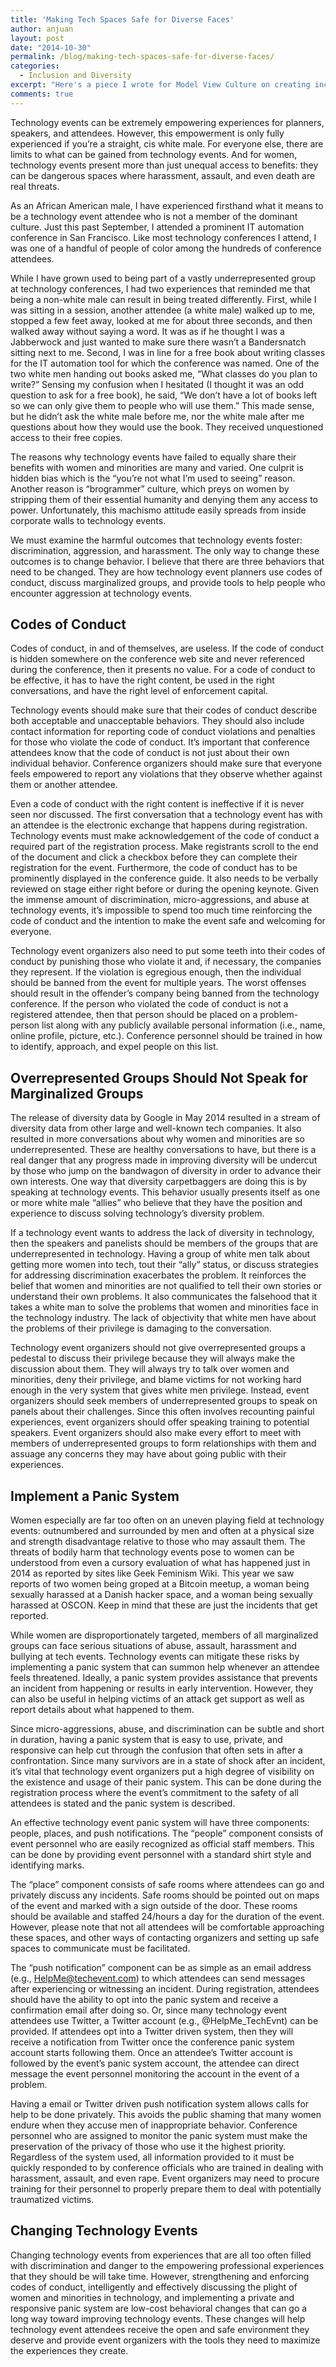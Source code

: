 ```yaml
---
title: 'Making Tech Spaces Safe for Diverse Faces'
author: anjuan
layout: post
date: "2014-10-30"
permalink: /blog/making-tech-spaces-safe-for-diverse-faces/
categories:
  - Inclusion and Diversity
excerpt: "Here's a piece I wrote for Model View Culture on creating inclusive spaces in the technology sector. You can read the original version [here](https://modelviewculture.com/pieces/making-tech-spaces-safe-for-diverse-faces)."
comments: true
---
```


Technology events can be extremely empowering experiences for planners, speakers, and attendees. However, this empowerment is only fully experienced if you’re a straight, cis white male. For everyone else, there are limits to what can be gained from technology events. And for women, technology events present more than just unequal access to benefits: they can be dangerous spaces where harassment, assault, and even death are real threats.

As an African American male, I have experienced firsthand what it means to be a technology event attendee who is not a member of the dominant culture. Just this past September, I attended a prominent IT automation conference in San Francisco. Like most technology conferences I attend, I was one of a handful of people of color among the hundreds of conference attendees.

While I have grown used to being part of a vastly underrepresented group at technology conferences, I had two experiences that reminded me that being a non-white male can result in being treated differently. First, while I was sitting in a session, another attendee (a white male) walked up to me, stopped a few feet away, looked at me for about three seconds, and then walked away without saying a word. It was as if he thought I was a Jabberwock and just wanted to make sure there wasn’t a Bandersnatch sitting next to me. Second, I was in line for a free book about writing classes for the IT automation tool for which the conference was named. One of the two white men handing out books asked me, “What classes do you plan to write?” Sensing my confusion when I hesitated (I thought it was an odd question to ask for a free book), he said, “We don’t have a lot of books left so we can only give them to people who will use them.” This made sense, but he didn’t ask the white male before me, nor the white male after me questions about how they would use the book. They received unquestioned access to their free copies.

The reasons why technology events have failed to equally share their benefits with women and minorities are many and varied. One culprit is hidden bias which is the “you’re not what I’m used to seeing” reason. Another reason is “brogrammer” culture, which preys on women by stripping them of their essential humanity and denying them any access to power. Unfortunately, this machismo attitude easily spreads from inside corporate walls to technology events.

We must examine the harmful outcomes that technology events foster: discrimination, aggression, and harassment. The only way to change these outcomes is to change behavior. I believe that there are three behaviors that need to be changed. They are how technology event planners use codes of conduct, discuss marginalized groups, and provide tools to help people who encounter aggression at technology events.

## Codes of Conduct

Codes of conduct, in and of themselves, are useless. If the code of conduct is hidden somewhere on the conference web site and never referenced during the conference, then it presents no value. For a code of conduct to be effective, it has to have the right content, be used in the right conversations, and have the right level of enforcement capital.

Technology events should make sure that their codes of conduct describe both acceptable and unacceptable behaviors. They should also include contact information for reporting code of conduct violations and penalties for those who violate the code of conduct. It’s important that conference attendees know that the code of conduct is not just about their own individual behavior. Conference organizers should make sure that everyone feels empowered to report any violations that they observe whether against them or another attendee.

Even a code of conduct with the right content is ineffective if it is never seen nor discussed. The first conversation that a technology event has with an attendee is the electronic exchange that happens during registration. Technology events must make acknowledgement of the code of conduct a required part of the registration process. Make registrants scroll to the end of the document and click a checkbox before they can complete their registration for the event. Furthermore, the code of conduct has to be prominently displayed in the conference guide. It also needs to be verbally reviewed on stage either right before or during the opening keynote. Given the immense amount of discrimination, micro-aggressions, and abuse at technology events, it’s impossible to spend too much time reinforcing the code of conduct and the intention to make the event safe and welcoming for everyone.

Technology event organizers also need to put some teeth into their codes of conduct by punishing those who violate it and, if necessary, the companies they represent. If the violation is egregious enough, then the individual should be banned from the event for multiple years. The worst offenses should result in the offender’s company being banned from the technology conference. If the person who violated the code of conduct is not a registered attendee, then that person should be placed on a problem-person list along with any publicly available personal information (i.e., name, online profile, picture, etc.). Conference personnel should be trained in how to identify, approach, and expel people on this list.

## Overrepresented Groups Should Not Speak for Marginalized Groups

The release of diversity data by Google in May 2014 resulted in a stream of diversity data from other large and well-known tech companies. It also resulted in more conversations about why women and minorities are so underrepresented. These are healthy conversations to have, but there is a real danger that any progress made in improving diversity will be undercut by those who jump on the bandwagon of diversity in order to advance their own interests. One way that diversity carpetbaggers are doing this is by speaking at technology events. This behavior usually presents itself as one or more white male “allies” who believe that they have the position and experience to discuss solving technology’s diversity problem.

If a technology event wants to address the lack of diversity in technology, then the speakers and panelists should be members of the groups that are underrepresented in technology. Having a group of white men talk about getting more women into tech, tout their “ally” status, or discuss strategies for addressing discrimination exacerbates the problem. It reinforces the belief that women and minorities are not qualified to tell their own stories or understand their own problems. It also communicates the falsehood that it takes a white man to solve the problems that women and minorities face in the technology industry. The lack of objectivity that white men have about the problems of their privilege is damaging to the conversation.

Technology event organizers should not give overrepresented groups a pedestal to discuss their privilege because they will always make the discussion about them. They will always try to talk over women and minorities, deny their privilege, and blame victims for not working hard enough in the very system that gives white men privilege. Instead, event organizers should seek members of underrepresented groups to speak on panels about their challenges. Since this often involves recounting painful experiences, event organizers should offer speaking training to potential speakers. Event organizers should also make every effort to meet with members of underrepresented groups to form relationships with them and assuage any concerns they may have about going public with their experiences.

## Implement a Panic System

Women especially are far too often on an uneven playing field at technology events: outnumbered and surrounded by men and often at a physical size and strength disadvantage relative to those who may assault them. The threats of bodily harm that technology events pose to women can be understood from even a cursory evaluation of what has happened just in 2014 as reported by sites like Geek Feminism Wiki. This year we saw reports of two women being groped at a Bitcoin meetup, a woman being sexually harassed at a Danish hacker space, and a woman being sexually harassed at OSCON. Keep in mind that these are just the incidents that get reported.

While women are disproportionately targeted, members of all marginalized groups can face serious situations of abuse, assault, harassment and bullying at tech events. Technology events can mitigate these risks by implementing a panic system that can summon help whenever an attendee feels threatened. Ideally, a panic system provides assistance that prevents an incident from happening or results in early intervention. However, they can also be useful in helping victims of an attack get support as well as report details about what happened to them.

Since micro-aggressions, abuse, and discrimination can be subtle and short in duration, having a panic system that is easy to use, private, and responsive can help cut through the confusion that often sets in after a confrontation. Since many survivors are in a state of shock after an incident, it’s vital that technology event organizers put a high degree of visibility on the existence and usage of their panic system. This can be done during the registration process where the event’s commitment to the safety of all attendees is stated and the panic system is described.

An effective technology event panic system will have three components: people, places, and push notifications. The “people” component consists of event personnel who are easily recognized as official staff members. This can be done by providing event personnel with a standard shirt style and identifying marks.

The “place” component consists of safe rooms where attendees can go and privately discuss any incidents. Safe rooms should be pointed out on maps of the event and marked with a sign outside of the door. These rooms should be available and staffed 24/hours a day for the duration of the event. However, please note that not all attendees will be comfortable approaching these spaces, and other ways of contacting organizers and setting up safe spaces to communicate must be facilitated.

The “push notification” component can be as simple as an email address (e.g., HelpMe@techevent.com) to which attendees can send messages after experiencing or witnessing an incident. During registration, attendees should have the ability to opt into the panic system and receive a confirmation email after doing so. Or, since many technology event attendees use Twitter, a Twitter account (e.g., @HelpMe_TechEvnt) can be provided. If attendees opt into a Twitter driven system, then they will receive a notification from Twitter once the conference panic system account starts following them. Once an attendee’s Twitter account is followed by the event’s panic system account, the attendee can direct message the event personnel monitoring the account in the event of a problem.

Having a email or Twitter driven push notification system allows calls for help to be done privately. This avoids the public shaming that many women endure when they accuse men of inappropriate behavior. Conference personnel who are assigned to monitor the panic system must make the preservation of the privacy of those who use it the highest priority. Regardless of the system used, all information provided to it must be quickly responded to by conference officials who are trained in dealing with harassment, assault, and even rape. Event organizers may need to procure training for their personnel to properly prepare them to deal with potentially traumatized victims.

## Changing Technology Events

Changing technology events from experiences that are all too often filled with discrimination and danger to the empowering professional experiences that they should be will take time. However, strengthening and enforcing codes of conduct, intelligently and effectively discussing the plight of women and minorities in technology, and implementing a private and responsive panic system are low-cost behavioral changes that can go a long way toward improving technology events. These changes will help technology event attendees receive the open and safe environment they deserve and provide event organizers with the tools they need to maximize the experiences they create.
